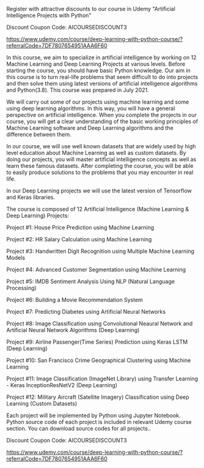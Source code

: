 Register with attractive discounts to our course in Udemy "Artificial Intelligence Projects with Python"

Discount Coupon Code: AICOURSEDISCOUNT3

https://www.udemy.com/course/deep-learning-with-python-course/?referralCode=7DF7807654951AAA6F60


In this course, we aim to specialize in artificial intelligence by working on 12 Machine Learning and Deep Learning Projects at various levels. Before starting the course, you should have basic Python knowledge. Our aim in this course is to turn real-life problems that seem difficult to do into projects and then solve them using latest versions of artificial intelligence algorithms and Python(3.8). This course was prepared in July 2021.

We will carry out some of our projects using machine learning and some using deep learning algorithms. In this way, you will have a general perspective on artificial intelligence. When you complete the projects in our course, you will get a clear understanding of the basic working principles of Machine Learning software and Deep Learning algorithms and the difference between them.

In our course, we will use well known datasets that are widely used by high level education about Machine Learning as well as custom datasets. By doing our projects, you will master artificial intelligence concepts as well as learn these famous datasets. After completing the course, you will be able to easily produce solutions to the problems that you may encounter in real life.

In our Deep Learning projects we will use the latest version of Tensorflow and Keras libraries.

The course is composed of 12 Artificial Intelligence (Machine Learning & Deep Learning) Projects:

Project #1: House Price Prediction using Machine Learning

Project #2: HR Salary Calculation using Machine Learning

Project #3: Handwritten Digit Recognition using Multiple Machine Learning Models

Project #4: Advanced Customer Segmentation using Machine Learning

Project #5: IMDB Sentiment Analysis Using NLP (Natural Language Processing)

Project #6: Building a Movie Recommendation System

Project #7: Predicting Diabetes using Artificial Neural Networks

Project #8: Image Classification using Convolutional Neaural Network and Artificial Neural Network Algorithms (Deep Learning)

Project #9: Airline Passenger(Time Series) Prediction using Keras LSTM (Deep Learning)

Project #10: San Francisco Crime Geographical Clustering using Machine Learning

Project #11: Image Classification (ImageNet Library) using Transfer Learning - Keras InceptionResNetV2 (Deep Learning)

Project #12: Military Aircraft (Satellite Imagery) Classification using Deep Learning (Custom Datasets)

Each project will be implemented by Python using Jupyter Notebook. Python source code of each project is included in relevant Udemy course section. You can download source codes for all projects..

Discount Coupon Code: AICOURSEDISCOUNT3

https://www.udemy.com/course/deep-learning-with-python-course/?referralCode=7DF7807654951AAA6F60

